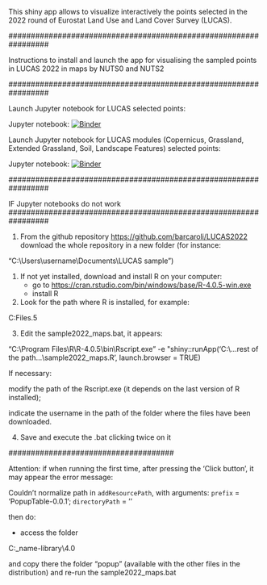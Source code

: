 
<!-- README.md is generated from README.Rmd. Please edit README.Rmd file -->

This shiny app allows to visualize interactively the points selected in
the 2022 round of Eurostat Land Use and Land Cover Survey (LUCAS).

################################################################# 

Instructions to install and launch the app for visualising the sampled
points in LUCAS 2022 in maps by NUTS0 and NUTS2

################################################################# 

Launch Jupyter notebook for LUCAS selected points:

Jupyter notebook:
[![Binder](https://mybinder.org/badge_logo.svg)](https://mybinder.org/v2/gh/barcaroli/LUCAS2022ShinyApp/HEAD?filepath=LUCAS_selected_points.ipynb)

Launch Jupyter notebook for LUCAS modules (Copernicus, Grassland,
Extended Grassland, Soil, Landscape Features) selected points:

Jupyter notebook:
[![Binder](https://mybinder.org/badge_logo.svg)](https://mybinder.org/v2/gh/barcaroli/LUCAS2022ShinyApp/HEAD?filepath=LUCAS_modules_selected_points.ipynb)

################################################################# 

IF Jupyter notebooks do not work
\#\#\#\#\#\#\#\#\#\#\#\#\#\#\#\#\#\#\#\#\#\#\#\#\#\#\#\#\#\#\#\#\#\#\#\#\#\#\#\#\#\#\#\#\#\#\#\#\#\#\#\#\#\#\#\#\#\#\#\#\#\#\#\#\#

1.  From the github repository <https://github.com/barcaroli/LUCAS2022>
    download the whole repository in a new folder (for instance:

“C:\\Users\\username\\Documents\\LUCAS sample”)

1.  If not yet installed, download and install R on your computer:
    -   go to
        <https://cran.rstudio.com/bin/windows/base/R-4.0.5-win.exe>
    -   install R
2.  Look for the path where R is installed, for example:

C:Files.5

3.  Edit the sample2022\_maps.bat, it appears:

“C:\\Program Files\\R\\R-4.0.5\\bin\\Rscript.exe” -e
"shiny::runApp(‘C:\\…rest of the path…\\sample2022\_maps.R’,
launch.browser = TRUE)

If necessary:

modify the path of the Rscript.exe (it depends on the last version of R
installed);

indicate the username in the path of the folder where the files have
been downloaded.

4.  Save and execute the .bat clicking twice on it

##################################### 

Attention: if when running the first time, after pressing the ‘Click
button’, it may appear the error message:

Couldn’t normalize path in `addResourcePath`, with arguments: `prefix` =
‘PopupTable-0.0.1’; `directoryPath` = ’’

then do:

-   access the folder

C:\_name-library\\4.0

and copy there the folder “popup” (available with the other files in the
distribution) and re-run the sample2022\_maps.bat
